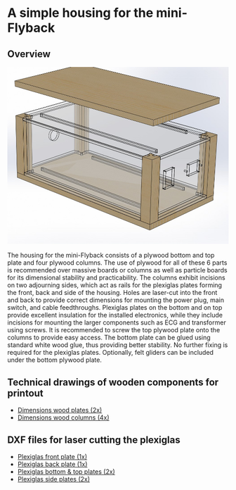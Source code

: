 # A simple housing for the mini-Flyback

## Overview

![Housing](https://github.com/SebastianDahle/PlasmaSolution/blob/master/HV_power_supplies/mini-Flyback/housing/%23FT-driver%20box.JPG "Housing")

The housing for the mini-Flyback consists of a plywood bottom and top plate and four plywood columns. The use of plywood for all of these 6 parts is recommended over massive boards or columns as well as particle boards for its dimensional stability and practicability. The columns exhibit incisions on two adjourning sides, which act as rails for the plexiglas plates forming the front, back and side of the housing. Holes are laser-cut into the front and back to provide correct dimensions for mounting the power plug, main switch, and cable feedthroughs. Plexiglas plates on the bottom and on top provide excellent insulation for the installed electronics, while they include incisions for mounting the larger components such as ECG and transformer using screws.
It is recommended to screw the top plywood plate onto the columns to provide easy access. The bottom plate can be glued using standard white wood glue, thus providing better stability. No further fixing is required for the plexiglas plates. Optionally, felt gliders can be included under the bottom plywood plate.

## Technical drawings of wooden components for printout
* [Dimensions wood plates (2x)](https://github.com/SebastianDahle/PlasmaSolution/blob/master/HV_power_supplies/mini-Flyback/housing/wood%20plate.PDF)
* [Dimensions wood columns (4x)](https://github.com/SebastianDahle/PlasmaSolution/blob/master/HV_power_supplies/mini-Flyback/housing/wood%20column.PDF)

## DXF files for laser cutting the plexiglas
* [Plexiglas front plate (1x)](https://github.com/SebastianDahle/PlasmaSolution/blob/master/HV_power_supplies/mini-Flyback/housing/plexi%20front.DXF)
* [Plexiglas back plate (1x)](https://github.com/SebastianDahle/PlasmaSolution/blob/master/HV_power_supplies/mini-Flyback/housing/plexi%20back.DXF)
* [Plexiglas bottom & top plates (2x)](https://github.com/SebastianDahle/PlasmaSolution/blob/master/HV_power_supplies/mini-Flyback/housing/plexi%20bottom.DXF)
* [Plexiglas side plates (2x)](https://github.com/SebastianDahle/PlasmaSolution/blob/master/HV_power_supplies/mini-Flyback/housing/plexi%20side.DXF)
